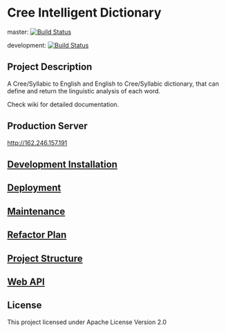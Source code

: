 # Cree Intelligent Dictionary

master:
[![Build Status](https://travis-ci.com/cmput401-winter2019/cree-intelligent-dictionary.svg?branch=master)](https://travis-ci.com/cmput401-winter2019/cree-intelligent-dictionary)

development:
[![Build Status](https://travis-ci.com/cmput401-winter2019/cree-intelligent-dictionary.svg?branch=development)](https://travis-ci.com/cmput401-winter2019/cree-intelligent-dictionary)

## Project Description
A Cree/Syllabic to English and English to Cree/Syllabic dictionary, 
that can define and return the linguistic analysis of each word.

Check wiki for detailed documentation.

## Production Server
http://162.246.157.191

## [Development Installation](https://github.com/cmput401-winter2019/cree-intelligent-dictionary/wiki/Development_Installation)

## [Deployment](https://github.com/cmput401-winter2019/cree-intelligent-dictionary/wiki/Deployment)

## [Maintenance](https://github.com/cmput401-winter2019/cree-intelligent-dictionary/wiki/Maintenance)

## [Refactor Plan](https://github.com/cmput401-winter2019/cree-intelligent-dictionary/wiki/Refactor-Plan)

## [Project Structure](https://github.com/cmput401-winter2019/cree-intelligent-dictionary/wiki/Project-Structure)

## [Web API](https://github.com/cmput401-winter2019/cree-intelligent-dictionary/wiki/Web-API)

## License
This project licensed under Apache License Version 2.0